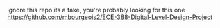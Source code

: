 ignore this repo its a fake, you're probably looking for this one
https://github.com/mbourgeois2/ECE-388-Digital-Level-Design-Project
